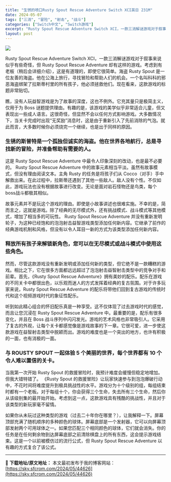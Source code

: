 ```yaml
---
title: "生锈的喷口Rusty Spout Rescue Adventure Switch XCI英日 231M"
date: 2024-05-07
tags: ["三消", "冒险", "射击", "战斗"]
categories: ["Switch中文", "Switch游戏"]
excerpt: "Rusty Spout Rescue Adventure Switch XCI，一款三消解谜游戏对于叙事来说似乎有些奇怪，但 Rusty Spout Rescue Adventure 却有这样的游戏。考虑到有老板（稍后会详细介绍），这是有道理的，即使它很简单。海盗 Rusty Spout 是一位友善&hellip;"
layout: post
---
```


<img class="aligncenter" src="https://sky.sfcrom.com/wp-content/uploads/2024/05/20240507081851-1f368.jpeg" />

Rusty Spout Rescue Adventure Switch XCI，一款三消解谜游戏对于叙事来说似乎有些奇怪，但 Rusty Spout Rescue Adventure 却有这样的游戏。考虑到有老板（稍后会详细介绍），这是有道理的，即使它很简单。海盗 Rusty Spout 是一位友善的海盗。他在公海上旅行，寻找冒险和帮助人们的机会。一个名叫科科的邪恶海盗绑架了拉斯蒂村里的所有孩子，他必须拯救他们。现在看来，这款游戏的标题非常贴切。

<span>瞧，没有人玩益智游戏是为了故事的深度，这也不例外。它充其量只是极简主义，仅用于为 Boss 谜题提供理由。有趣的是，该游戏的美学似乎非常适合儿童，但又表现出一些成人语言。这很奇怪，但显然不会以任何方式影响游戏。大多数情况下，当关卡完成时出现“无奖励”消息时，这是由于重新引入了先前消除的气泡。就此而言，大多数时候你必须烧完一个继续，也是出于同样的原因。</span>
<h3><span>生锈的斯普特是一个孤独但诚实的海盗。他在世界各地航行，总是寻找新的冒险，并准备帮助有需要的人。</span></h3>
<span>这是 Rusty Spout Rescue Adventure 中最令人印象深刻的改动，也是最不必要的。 Rusty Spout Rescue Adventure 中的故事元素相当平淡。虽然有故事模式，但没有理由阅读文本。主角 Rusty 的任务是将孩子们从 Cocco（对手）手中解救出来。在此过程中，拉斯蒂还遇到了其他一些敌人。敌人没有个性。不仅如此，游戏玩法也没有根据故事进行改变。无论是面对岩石怪物还是鸟类，每个boss战斗都极其相似。</span>

<span>故事元素并不是玩这个游戏的理由。即使是小故事讲述也很难实施。不幸的是，简而言之，这就是游戏。除了经典的无尽模式外，还有挑战模式、战斗模式等其他模式，增加了相当多的可玩性。 Rusty Spout Rescue Adventure 并没有重新发明轮子，为这种已经饱和的泡泡射击益智游戏类型添加任何新内容。它继承了前作的经典游戏机制和风格，但没有以令人耳目一新的方式为该类型添加任何新内容。</span>
<h3><span>释放所有孩子来解锁新角色，您可以在无尽模式或战斗模式中使用这些角色。</span></h3>
<span>然而，尽管这款游戏没有重新发明或添加任何新的类型，但它绝不是一款糟糕的游戏。相比之下，它在很多方面都远远超过了泡泡射击益智射击类型中的竞争对手和前辈。首先，《Rusty Spout Rescue Adventure》拥有美妙的配乐。配乐在游戏的不同关卡中都很出色，以乐观而迷人的方式发挥着经典的复古氛围。对于许多玩家来说，Rusty Spout Rescue Adventure 的配乐将带他们回到复古游戏的传统时代和这个视频游戏时代的象征性配乐。</span>

<span>听到如此精心组合的怀旧配乐真是一种享受。这不仅体现了过去游戏时代的感觉，而且让您沉浸在 Rusty Spout Rescue Adventure 中。最重要的是，配乐有很多变化，并且在 Boss 战斗序列中闪闪发光。游戏的艺术风格也非常吸引人。它采用了复古的​​外观，让每个关卡都感觉像是游戏故事的下一章。它很可爱，进一步使这款游戏在益智射击类型中脱颖而出。游戏的难度也是一个突出的地方，也许有积极的一面，也有消极的一面。</span>
<h3><span>与 ROUSTY SPOUT 一起体验 5 个美丽的世界，每个世界都有 10 个令人难以置信的关卡。</span></h3>
<span>当我第一次开始 Rusty Spout 的救援冒险时，我预计难度会缓慢但稳定地增加。但我大错特错了。 《Rusty Spout 的救援冒险》让玩家快速参与到泡泡爆破行动中，不花时间将难度提升到极具挑战性的水平。游戏分为十个级别的组，每组结束时都有一个老板。对于每组十个，你会获得三个生命，失去所有三个生命，然后你从该级别集的最开始开始。考虑到这一点，这款游戏具有残酷的挑战性，并且对于该类型的新玩家毫不留情。</span>

如果你从未玩过这种类型的游戏（过去二十年你在哪里？），让我解释一下。屏幕顶部充满了随机顺序的多种颜色的球体。屏幕底部是一个发射器，它可以向屏幕顶部发射两个可用球体之一。如果您匹配三个相同颜色的球体，它们就会消失。你的任务是在任何剩余物到达屏幕底部之前清除棋盘上的所有东西，这会提示游戏结束。这是一个以前被模仿过的流行公式，但 Rusty Spout Rescue Adventure 以有趣的方式复合了该公式。

---
📖 **下载地址/原文地址：** 本文最初发布于我的博客网站：[https://sky.sfcrom.com/2024/05/44626](https://sky.sfcrom.com/2024/05/44626)
